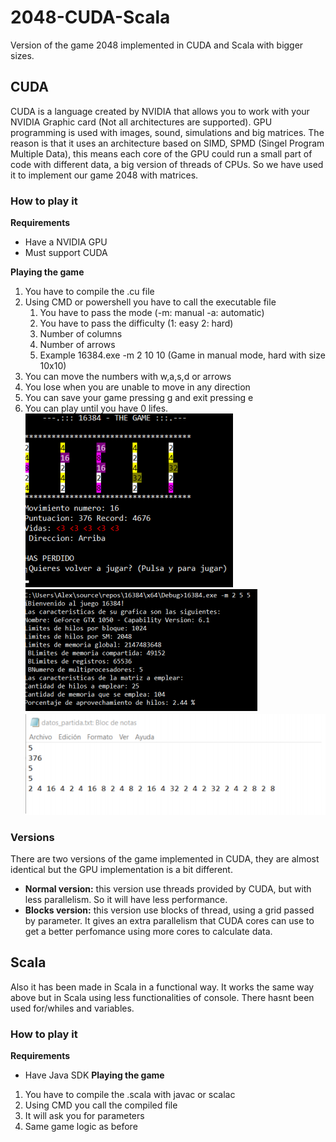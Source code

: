 # 2048-CUDA-Scala
Version of the game 2048 implemented in CUDA and Scala with bigger sizes.
## CUDA
CUDA is a language created by NVIDIA that allows you to work with your NVIDIA Graphic card (Not all architectures are supported). GPU programming is used with images, sound, simulations and big matrices. The reason is that it uses an architecture based on SIMD, SPMD (Singel Program Multiple Data), this means each core of the GPU could run a small part of code with different data, a big version of threads of CPUs. So we have used it to implement our game 2048 with matrices.
### How to play it
**Requirements**
* Have a NVIDIA GPU
* Must support CUDA

**Playing the game**
1. You have to compile the .cu file
2. Using CMD or powershell you have to call the executable file
   1. You have to pass the mode (-m: manual -a: automatic)
   2. You have to pass the difficulty (1: easy 2: hard)
   3. Number of columns
   4. Number of arrows
   5. Example 16384.exe -m 2 10 10 (Game in manual mode, hard with size 10x10)
 3. You can move the numbers with w,a,s,d or arrows
 4. You lose when you are unable to move in any direction
 5. You can save your game pressing g and exit pressing e
 6. You can play until you have 0 lifes.
 ![Image of game](https://github.com/Alvarohf/2048-CUDA-Scala/blob/master/image_1_Running_game.png)
 ![Image of specs](https://github.com/Alvarohf/2048-CUDA-Scala/blob/master/image_3_Graphic_card_spec.png)
 ![Image of file](https://github.com/Alvarohf/2048-CUDA-Scala/blob/master/image_2_Saved_game.png)
### Versions
There are two versions of the game implemented in CUDA, they are almost identical but the GPU implementation is a bit different.
* **Normal version:** this version use threads provided by CUDA, but with less parallelism. So it will have less performance.
* **Blocks version:** this version use blocks of thread, using a grid passed by parameter. It gives an extra parallelism that CUDA cores can use to get a better perfomance using more cores to calculate data.
## Scala
Also it has been made in Scala in a functional way. It works the same way above but in Scala using less functionalities of console.
There hasnt been used for/whiles and variables.
### How to play it
**Requirements**
* Have Java SDK
**Playing the game**
1. You have to compile the .scala with javac or scalac
2. Using CMD you call the compiled file
3. It will ask you for parameters
4. Same game logic as before
